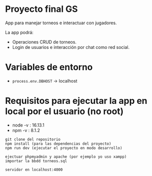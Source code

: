 # Proyecto final GS

App para manejar torneos e interactuar con jugadores. 

La app podrá:

- Operaciones CRUD de torneos.
- Login de usuarios e interacción por chat como red social.


# Variables de entorno
- `process.env.DBHOST` -> localhost

# Requisitos para ejecutar la app en local por el usuario (no root)
- node -v : 16.13.1 
- npm -v : 8.1.2

```shell
git clone del repositorio
npm install (para las dependencias del proyecto)
npm run dev (ejecutar el proyecto en modo desarrollo)
```

```phpmyadmin-mysql
ejectuar phpmyadmin y apache (por ejemplo yo uso xampp)
importar la bbdd torneos.sql
```

``` 
servidor en localhost:4000 
```
